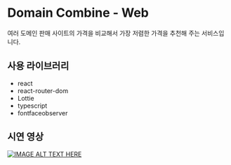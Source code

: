 # Domain Combine - Web

여러 도메인 판매 사이트의 가격을 비교해서 가장 저렴한 가격을 추천해 주는 서비스입니다.

## 사용 라이브러리
* react
* react-router-dom
* Lottie
* typescript
* fontfaceobserver

## 시연 영상
[![IMAGE ALT TEXT HERE](https://img.youtube.com/vi/xv--_cRez10/0.jpg)](https://www.youtube.com/watch?v=xv--_cRez10)

